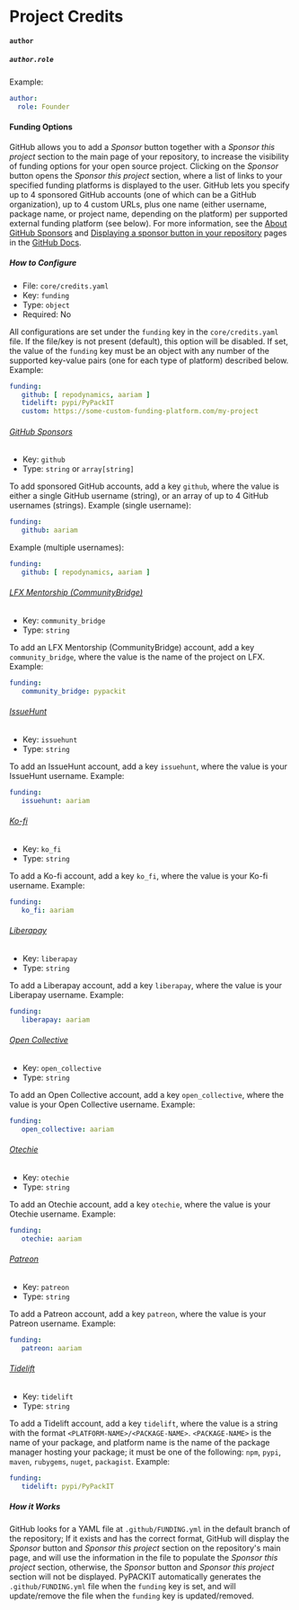 # Project Credits

#### `author`

##### `author.role`
Example:
```yaml
author:
  role: Founder
```

#### Funding Options
GitHub allows you to add a *Sponsor* button together with a *Sponsor this project* section 
to the main page of your repository, to increase the visibility of funding options 
for your open source project. Clicking on the *Sponsor* button opens the *Sponsor this project* section, 
where a list of links to your specified funding platforms is displayed to the user.
GitHub lets you specify up to 4 sponsored GitHub accounts (one of which can be a GitHub organization),
up to 4 custom URLs, plus one name (either username, package name, or project name, depending on the platform)
per supported external funding platform (see below).
For more information, see the [About GitHub Sponsors](https://docs.github.com/en/sponsors/getting-started-with-github-sponsors/about-github-sponsors)
and [Displaying a sponsor button in your repository](https://docs.github.com/en/repositories/managing-your-repositorys-settings-and-features/customizing-your-repository/displaying-a-sponsor-button-in-your-repository)
pages in the [GitHub Docs](https://docs.github.com).

##### How to Configure
- File: `core/credits.yaml`
- Key: `funding`
- Type: `object`
- Required: No

All configurations are set under the `funding` key in the `core/credits.yaml` file.
If the file/key is not present (default), this option will be disabled.
If set, the value of the `funding` key must be an object with any number of
the supported key-value pairs (one for each type of platform) described below. Example:
```yaml
funding:
   github: [ repodynamics, aariam ]
   tidelift: pypi/PyPackIT
   custom: https://some-custom-funding-platform.com/my-project
```

###### [GitHub Sponsors](https://github.com/sponsors)
- Key: `github`
- Type: `string` or `array[string]`

To add sponsored GitHub accounts, add a key `github`, where the value is either a single
GitHub username (string), or an array of up to 4 GitHub usernames (strings).
Example (single username):
```yaml
funding:
   github: aariam
```
Example (multiple usernames):
```yaml
funding:
   github: [ repodynamics, aariam ]
```

###### [LFX Mentorship (CommunityBridge)](https://lfx.linuxfoundation.org/tools/mentorship)
- Key: `community_bridge`
- Type: `string`

To add an LFX Mentorship (CommunityBridge) account, add a key `community_bridge`, 
where the value is the name of the project on LFX.
Example:
```yaml
funding:
   community_bridge: pypackit
```

###### [IssueHunt](https://issuehunt.io/)
- Key: `issuehunt`
- Type: `string`

To add an IssueHunt account, add a key `issuehunt`, 
where the value is your IssueHunt username.
Example:
```yaml
funding:
   issuehunt: aariam
```

###### [Ko-fi](https://ko-fi.com/)
- Key: `ko_fi`
- Type: `string`

To add a Ko-fi account, add a key `ko_fi`, 
where the value is your Ko-fi username.
Example:
```yaml
funding:
   ko_fi: aariam
```

###### [Liberapay](https://liberapay.com/)
- Key: `liberapay`
- Type: `string`

To add a Liberapay account, add a key `liberapay`, 
where the value is your Liberapay username.
Example:
```yaml
funding:
   liberapay: aariam
```

###### [Open Collective](https://opencollective.com/)
- Key: `open_collective`
- Type: `string`

To add an Open Collective account, add a key `open_collective`, 
where the value is your Open Collective username.
Example:
```yaml
funding:
   open_collective: aariam
```

###### [Otechie](https://otechie.com/)
- Key: `otechie`
- Type: `string`

To add an Otechie account, add a key `otechie`, 
where the value is your Otechie username.
Example:
```yaml
funding:
   otechie: aariam
```

###### [Patreon](https://www.patreon.com/)
- Key: `patreon`
- Type: `string`

To add a Patreon account, add a key `patreon`, 
where the value is your Patreon username.
Example:
```yaml
funding:
   patreon: aariam
```

###### [Tidelift](https://tidelift.com/)
- Key: `tidelift`
- Type: `string`

To add a Tidelift account, add a key `tidelift`, 
where the value is a string with the format `<PLATFORM-NAME>/<PACKAGE-NAME>`.
`<PACKAGE-NAME>` is the name of your package, and platform name is the name of the package manager
hosting your package; it must be one of the following:
`npm`, `pypi`, `maven`, `rubygems`, `nuget`, `packagist`.
Example:
```yaml
funding:
   tidelift: pypi/PyPackIT
```

##### How it Works
GitHub looks for a YAML file at `.github/FUNDING.yml` in the default branch of the repository;
If it exists and has the correct format, GitHub will display the 
*Sponsor* button and *Sponsor this project* section on the repository's main page,
and will use the information in the file to populate the *Sponsor this project* section,
otherwise, the *Sponsor* button and *Sponsor this project* section will not be displayed.
PyPACKIT automatically generates the `.github/FUNDING.yml` file when the `funding` key is set,
and will update/remove the file when the `funding` key is updated/removed.
